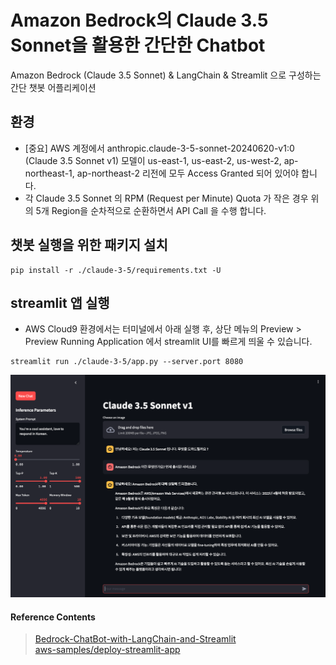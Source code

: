 # Amazon Bedrock의 Claude 3.5 Sonnet을 활용한 간단한 Chatbot
Amazon Bedrock (Claude 3.5 Sonnet) &amp; LangChain &amp; Streamlit 으로 구성하는 간단 챗봇 어플리케이션

## 환경
- [중요] AWS 계정에서 anthropic.claude-3-5-sonnet-20240620-v1:0 (Claude 3.5 Sonnet v1) 모델이 us-east-1, us-east-2, us-west-2, ap-northeast-1, ap-northeast-2 리전에 모두 Access Granted 되어 있어야 합니다.
- 각 Claude 3.5 Sonnet 의 RPM (Request per Minute) Quota 가 작은 경우 위의 5개 Region을 순차적으로 순환하면서 API Call 을 수행 합니다.


## 챗봇 실행을 위한 패키지 설치
```
pip install -r ./claude-3-5/requirements.txt -U
```


## streamlit 앱 실행
- AWS Cloud9 환경에서는 터미널에서 아래 실행 후,  상단 메뉴의 Preview > Preview Running Application 에서 streamlit UI를 빠르게 띄울 수 있습니다.
```
streamlit run ./claude-3-5/app.py --server.port 8080
```

![screenshot1-1](./img/screenshot1-1.png)


#### Reference Contents
> [Bedrock-ChatBot-with-LangChain-and-Streamlit](https://github.com/davidshtian/Bedrock-ChatBot-with-LangChain-and-Streamlit) <br>
> [aws-samples/deploy-streamlit-app](https://github.com/aws-samples/deploy-streamlit-app)
